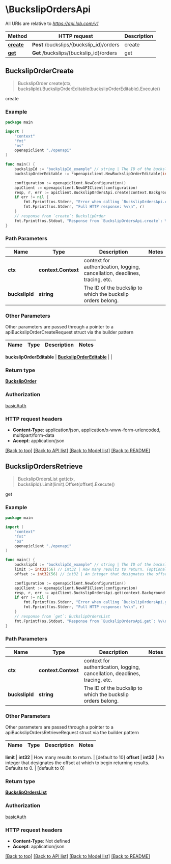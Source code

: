 # \BuckslipOrdersApi

All URIs are relative to *https://api.lob.com/v1*

Method | HTTP request | Description
------------- | ------------- | -------------
[**create**](BuckslipOrdersApi.md#create) | **Post** /buckslips/{buckslip_id}/orders | create
[**get**](BuckslipOrdersApi.md#get) | **Get** /buckslips/{buckslip_id}/orders | get



## BuckslipOrderCreate

> BuckslipOrder create(ctx, buckslipId).BuckslipOrderEditable(buckslipOrderEditable).Execute()

create



### Example

```go
package main

import (
    "context"
    "fmt"
    "os"
    openapiclient "./openapi"
)

func main() {
    buckslipId := "buckslipId_example" // string | The ID of the buckslip to which the buckslip orders belong.
    buckslipOrderEditable := *openapiclient.NewBuckslipOrderEditable(int32(123)) // BuckslipOrderEditable | 

    configuration := openapiclient.NewConfiguration()
    apiClient := openapiclient.NewAPIClient(configuration)
    resp, r, err := apiClient.BuckslipOrdersApi.create(context.Background(), buckslipId).BuckslipOrderEditable(buckslipOrderEditable).Execute()
    if err != nil {
        fmt.Fprintf(os.Stderr, "Error when calling `BuckslipOrdersApi.create``: %v\n", err)
        fmt.Fprintf(os.Stderr, "Full HTTP response: %v\n", r)
    }
    // response from `create`: BuckslipOrder
    fmt.Fprintf(os.Stdout, "Response from `BuckslipOrdersApi.create`: %v\n", resp)
}
```

### Path Parameters


Name | Type | Description  | Notes
------------- | ------------- | ------------- | -------------
**ctx** | **context.Context** | context for authentication, logging, cancellation, deadlines, tracing, etc.
**buckslipId** | **string** | The ID of the buckslip to which the buckslip orders belong. | 

### Other Parameters

Other parameters are passed through a pointer to a apiBuckslipOrderCreateRequest struct via the builder pattern


Name | Type | Description  | Notes
------------- | ------------- | ------------- | -------------

 **buckslipOrderEditable** | [**BuckslipOrderEditable**](BuckslipOrderEditable.md) |  | 

### Return type

[**BuckslipOrder**](BuckslipOrder.md)

### Authorization

[basicAuth](../README.md#basicAuth)

### HTTP request headers

- **Content-Type**: application/json, application/x-www-form-urlencoded, multipart/form-data
- **Accept**: application/json

[[Back to top]](#) [[Back to API list]](../README.md#documentation-for-api-endpoints)
[[Back to Model list]](../README.md#documentation-for-models)
[[Back to README]](../README.md)


## BuckslipOrdersRetrieve

> BuckslipOrdersList get(ctx, buckslipId).Limit(limit).Offset(offset).Execute()

get



### Example

```go
package main

import (
    "context"
    "fmt"
    "os"
    openapiclient "./openapi"
)

func main() {
    buckslipId := "buckslipId_example" // string | The ID of the buckslip to which the buckslip orders belong.
    limit := int32(56) // int32 | How many results to return. (optional) (default to 10)
    offset := int32(56) // int32 | An integer that designates the offset at which to begin returning results. Defaults to 0. (optional) (default to 0)

    configuration := openapiclient.NewConfiguration()
    apiClient := openapiclient.NewAPIClient(configuration)
    resp, r, err := apiClient.BuckslipOrdersApi.get(context.Background(), buckslipId).Limit(limit).Offset(offset).Execute()
    if err != nil {
        fmt.Fprintf(os.Stderr, "Error when calling `BuckslipOrdersApi.get``: %v\n", err)
        fmt.Fprintf(os.Stderr, "Full HTTP response: %v\n", r)
    }
    // response from `get`: BuckslipOrdersList
    fmt.Fprintf(os.Stdout, "Response from `BuckslipOrdersApi.get`: %v\n", resp)
}
```

### Path Parameters


Name | Type | Description  | Notes
------------- | ------------- | ------------- | -------------
**ctx** | **context.Context** | context for authentication, logging, cancellation, deadlines, tracing, etc.
**buckslipId** | **string** | The ID of the buckslip to which the buckslip orders belong. | 

### Other Parameters

Other parameters are passed through a pointer to a apiBuckslipOrdersRetrieveRequest struct via the builder pattern


Name | Type | Description  | Notes
------------- | ------------- | ------------- | -------------

 **limit** | **int32** | How many results to return. | [default to 10]
 **offset** | **int32** | An integer that designates the offset at which to begin returning results. Defaults to 0. | [default to 0]

### Return type

[**BuckslipOrdersList**](BuckslipOrdersList.md)

### Authorization

[basicAuth](../README.md#basicAuth)

### HTTP request headers

- **Content-Type**: Not defined
- **Accept**: application/json

[[Back to top]](#) [[Back to API list]](../README.md#documentation-for-api-endpoints)
[[Back to Model list]](../README.md#documentation-for-models)
[[Back to README]](../README.md)

